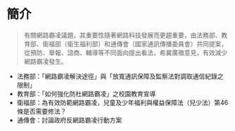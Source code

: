 # 簡介

> 有關網路霸凌議題，其重要性隨著網路科技發展而更趨重要，由法務部、教育部、衛福部（衛生福利部）和通傳會（國家通訊傳播委員會）共同提案，從預防、舉報、諮商、輔導等不同面向提出看法，希冀廣徵意見，有效減少網路霸凌發生。

+ 法務部：「網路霸凌解決途徑」與「放寬通訊保障及監察法對調取通信紀錄之限制」
+ 教育部：「如何強化防杜網路霸凌」之校園教育宣導
+ 衛福部：為有效防範網路霸凌，兒童及少年福利與權益保障法（兒少法）第46條是否需要修法？
+ 通傳會：討論政府反網路霸凌行動方案

